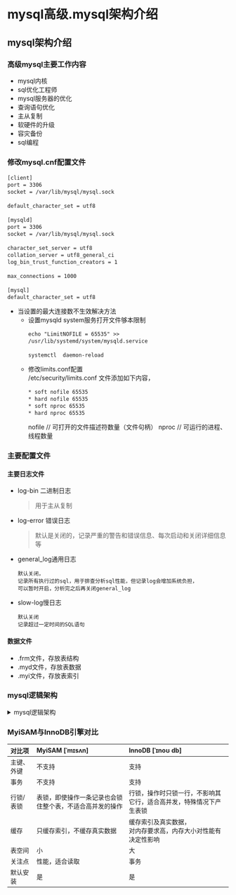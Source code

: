 mysql高级.mysql架构介绍
==


## mysql架构介绍
### 高级mysql主要工作内容
* mysql内核
* sql优化工程师
* mysql服务器的优化
* 查询语句优化
* 主从复制
* 软硬件的升级
* 容灾备份
* sql编程

### 修改mysql.cnf配置文件
```text
[client]
port = 3306
socket = /var/lib/mysql/mysql.sock

default_character_set = utf8

[mysqld]
port = 3306
socket = /var/lib/mysql/mysql.sock

character_set_server = utf8
collation_server = utf8_general_ci
log_bin_trust_function_creators = 1

max_connections = 1000

[mysql]
default_character_set = utf8

```

* 当设置的最大连接数不生效解决方法
    * 设置mysqld system服务打开文件够本限制
        ```text
        echo "LimitNOFILE = 65535" >>  /usr/lib/systemd/system/mysqld.service
        
        systemctl  daemon-reload
        ```
    * 修改limits.conf配置  
        /etc/security/limits.conf 文件添加如下内容，
        ```text      
        * soft nofile 65535
        * hard nofile 65535
        * soft nproc 65535
        * hard nproc 65535
        ```
        nofile  // 可打开的文件描述符数量（文件句柄）
        nproc  // 可运行的进程、线程数量

### 主要配置文件
#### 主要日志文件
* log-bin 二进制日志
    >用于主从复制
* log-error 错误日志
    >默认是关闭的，记录严重的警告和错误信息、每次启动和关闭详细信息等
* general_log通用日志
    ```text
    默认关闭，
    记录所有执行过的sql，用于排查分析sql性能，但记录log会增加系统负担，
    可以暂时开启，分析完之后再关闭general_log
    ```
* slow-log慢日志
    ```text
    默认关闭
    记录超过一定时间的SQL语句
    ```

#### 数据文件
* .frm文件，存放表结构
* .myd文件，存放表数据
* .myi文件，存放表索引

### mysql逻辑架构
<details>
<summary>mysql逻辑架构</summary>

![](../images/mysql_4层架构图.png)  
1. 连接层
    >客户端与服务器的连接
1. 服务层
    >完成核心服务，sql接口、sql解析、sql优化、缓存查询等
1. 引擎层
    >负责数据的存储和读取
1. 存储层
    >数据存储于文件系统上，完成与存储引擎的交互


**相关概念**  
```text
1. Connectors
    指的是不同语言中与SQL的交互

2. Management Serveices & Utilities
    系统管理和控制工具

3.Connection Pool
    连接池，管理缓冲用户连接，线程处理等需要缓存的需求。
    负责监听对 MySQL Server 的各种请求，接收连接请求，转发所有连接请求到线程管理模块。每一个连接上 MySQL Server 的客户端请求都会被分配（或创建）一个连接线程为其单独服务。而连接线程的主要工作就是负责 MySQL Server 与客户端的通信，
    接受客户端的命令请求，传递 Server 端的结果信息等。线程管理模块则负责管理维护这些连接线程。包括线程的创建，线程的 cache 等。

4. SQL Interface
    SQL接口
    接受用户的SQL命令，并且返回用户需要查询的结果。比如select from就是调用SQL Interface

5. Parser 
    解析器
    SQL命令传递到解析器的时候会被解析器验证和解析。解析器是由Lex和YACC实现的，是一个很长的脚本。
    在 MySQL中我们习惯将所有 Client 端发送给 Server 端的命令都称为 query ，在 MySQL Server 里面，连接线程接收到客户端的一个 Query 后，会直接将该 query 传递给专门负责将各种 Query 进行分类然后转发给各个对应的处理模块。

    主要功能：
        a . 将SQL语句进行语义和语法的分析，分解成数据结构，
            然后按照不同的操作类型进行分类，然后做出针对性的转发到后续步骤，以后SQL语句的传递和处理就是基于这个结构的。
        b.  如果在分解构成中遇到错误，那么就说明这个sql语句是不合理的

6. Optimizer
    查询优化器
    SQL语句在查询之前会使用查询优化器对查询进行优化。就是优化客户端请求的 query（sql语句） ，
    根据客户端请求的 query 语句，和数据库中的一些统计信息，在一系列算法的基础上进行分析，得出一个最优的策略，
    告诉后面的程序如何取得这个 query 语句的结果
    它使用的是“选取-投影-联接”策略进行查询。
    用一个例子就可以理解： select uid,name from user where gender = 1;
       这个select 查询先根据where 语句进行选取，而不是先将表全部查询出来以后再进行gender过滤
       这个select查询先根据uid和name进行属性投影，而不是将属性全部取出以后再进行过滤
       将这两个查询条件联接起来生成最终查询结果

7. Cache和Buffer
    查询缓存
    它的主要功能是将客户端提交 给MySQL 的 Select 类 query 请求的返回结果集 cache 到内存中，
    与该 query 的一个 hash 值 做一个对应。该 Query 所取数据的基表发生任何数据的变化之后， 
    MySQL 会自动使该 query 的Cache 失效。在读写比例非常高的应用系统中， Query Cache 对性能的提高是非常显著的。
    当然它对内存的消耗也是非常大的。

    如果查询缓存有命中的查询结果，查询语句就可以直接去查询缓存中取数据。这个缓存机制是由一系列小缓存组成的。
    比如表缓存，记录缓存，key缓存，权限缓存等

8. 存储引擎接口
    存储引擎接口模块可以说是 MySQL 数据库中最有特色的一点了。目前各种数据库产品中，
    基本上只有 MySQL 可以实现其底层数据存储引擎的插件式管理。
    这个模块实际上只是 一个抽象类，但正是因为它成功地将各种数据处理高度抽象化，
    才成就了今天 MySQL 可插拔存储引擎的特色。
    从图2还可以看出，MySQL区别于其他数据库的最重要的特点就是其插件式的表存储引擎。MySQL插件式的存储引擎架构提供了一系列标准的管理和服务支持，这些标准与存储引擎本身无关，可能是每个数据库系统本身都必需的，如SQL分析器和优化器等，而存储引擎是底层物理结构的实现，每个存储引擎开发者都可以按照自己的意愿来进行开发。

    注意：存储引擎是基于表的，而不是数据库。
```
</details>

### MyiSAM与InnoDB引擎对比
对比项 |MyiSAM    [ˈmɪsʌn] |InnoDB    [ˈɪnoʊ db]
:--- |:--- |:---
主键、外键 |不支持 |支持 
事务 |不支持 |支持 
行锁/表锁 |表锁，即使操作一条记录也会锁住整个表，不适合高并发的操作 |行锁，操作时只锁一行，不影响其它行，适合高并发，特殊情况下产生表锁 
缓存 |只缓存索引，不缓存真实数据 |缓存索引及真实数据，<br>对内存要求高，内存大小对性能有决定性影响
表空间 |小 |大 
关注点 |性能，适合读取 |事务 
默认安装 |是 |是 

